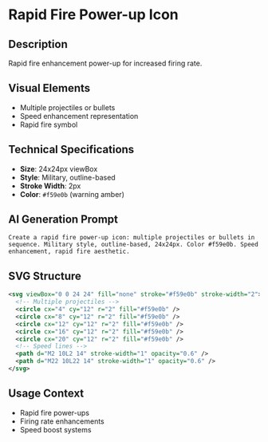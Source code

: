 # Rapid Fire Power-up Icon

## Description

Rapid fire enhancement power-up for increased firing rate.

## Visual Elements

- Multiple projectiles or bullets
- Speed enhancement representation
- Rapid fire symbol

## Technical Specifications

- **Size**: 24x24px viewBox
- **Style**: Military, outline-based
- **Stroke Width**: 2px
- **Color**: `#f59e0b` (warning amber)

## AI Generation Prompt

```text
Create a rapid fire power-up icon: multiple projectiles or bullets in sequence. Military style, outline-based, 24x24px. Color #f59e0b. Speed enhancement, rapid fire aesthetic.
```

## SVG Structure

```svg
<svg viewBox="0 0 24 24" fill="none" stroke="#f59e0b" stroke-width="2">
  <!-- Multiple projectiles -->
  <circle cx="4" cy="12" r="2" fill="#f59e0b" />
  <circle cx="8" cy="12" r="2" fill="#f59e0b" />
  <circle cx="12" cy="12" r="2" fill="#f59e0b" />
  <circle cx="16" cy="12" r="2" fill="#f59e0b" />
  <circle cx="20" cy="12" r="2" fill="#f59e0b" />
  <!-- Speed lines -->
  <path d="M2 10L2 14" stroke-width="1" opacity="0.6" />
  <path d="M22 10L22 14" stroke-width="1" opacity="0.6" />
</svg>
```

## Usage Context

- Rapid fire power-ups
- Firing rate enhancements
- Speed boost systems
